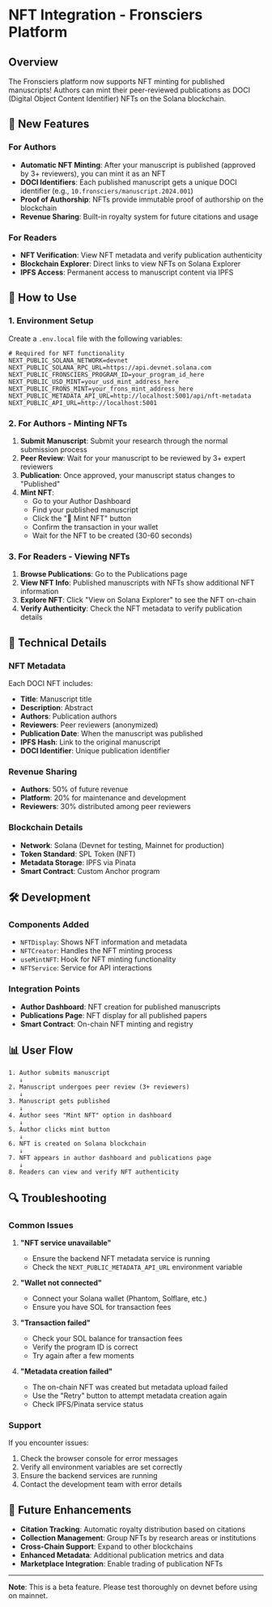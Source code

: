 # NFT Integration - Fronsciers Platform

## Overview

The Fronsciers platform now supports NFT minting for published manuscripts! Authors can mint their peer-reviewed publications as DOCI (Digital Object Content Identifier) NFTs on the Solana blockchain.

## 🎨 New Features

### For Authors

- **Automatic NFT Minting**: After your manuscript is published (approved by 3+ reviewers), you can mint it as an NFT
- **DOCI Identifiers**: Each published manuscript gets a unique DOCI identifier (e.g., `10.fronsciers/manuscript.2024.001`)
- **Proof of Authorship**: NFTs provide immutable proof of authorship on the blockchain
- **Revenue Sharing**: Built-in royalty system for future citations and usage

### For Readers

- **NFT Verification**: View NFT metadata and verify publication authenticity
- **Blockchain Explorer**: Direct links to view NFTs on Solana Explorer
- **IPFS Access**: Permanent access to manuscript content via IPFS

## 🚀 How to Use

### 1. Environment Setup

Create a `.env.local` file with the following variables:

```env
# Required for NFT functionality
NEXT_PUBLIC_SOLANA_NETWORK=devnet
NEXT_PUBLIC_SOLANA_RPC_URL=https://api.devnet.solana.com
NEXT_PUBLIC_FRONSCIERS_PROGRAM_ID=your_program_id_here
NEXT_PUBLIC_USD_MINT=your_usd_mint_address_here
NEXT_PUBLIC_FRONS_MINT=your_frons_mint_address_here
NEXT_PUBLIC_METADATA_API_URL=http://localhost:5001/api/nft-metadata
NEXT_PUBLIC_API_URL=http://localhost:5001
```

### 2. For Authors - Minting NFTs

1. **Submit Manuscript**: Submit your research through the normal submission process
2. **Peer Review**: Wait for your manuscript to be reviewed by 3+ expert reviewers
3. **Publication**: Once approved, your manuscript status changes to "Published"
4. **Mint NFT**:
   - Go to your Author Dashboard
   - Find your published manuscript
   - Click the "🎨 Mint NFT" button
   - Confirm the transaction in your wallet
   - Wait for the NFT to be created (30-60 seconds)

### 3. For Readers - Viewing NFTs

1. **Browse Publications**: Go to the Publications page
2. **View NFT Info**: Published manuscripts with NFTs show additional NFT information
3. **Explore NFT**: Click "View on Solana Explorer" to see the NFT on-chain
4. **Verify Authenticity**: Check the NFT metadata to verify publication details

## 🔧 Technical Details

### NFT Metadata

Each DOCI NFT includes:

- **Title**: Manuscript title
- **Description**: Abstract
- **Authors**: Publication authors
- **Reviewers**: Peer reviewers (anonymized)
- **Publication Date**: When the manuscript was published
- **IPFS Hash**: Link to the original manuscript
- **DOCI Identifier**: Unique publication identifier

### Revenue Sharing

- **Authors**: 50% of future revenue
- **Platform**: 20% for maintenance and development
- **Reviewers**: 30% distributed among peer reviewers

### Blockchain Details

- **Network**: Solana (Devnet for testing, Mainnet for production)
- **Token Standard**: SPL Token (NFT)
- **Metadata Storage**: IPFS via Pinata
- **Smart Contract**: Custom Anchor program

## 🛠️ Development

### Components Added

- `NFTDisplay`: Shows NFT information and metadata
- `NFTCreator`: Handles the NFT minting process
- `useMintNFT`: Hook for NFT minting functionality
- `NFTService`: Service for API interactions

### Integration Points

- **Author Dashboard**: NFT creation for published manuscripts
- **Publications Page**: NFT display for all published papers
- **Smart Contract**: On-chain NFT minting and registry

## 📊 User Flow

```
1. Author submits manuscript
   ↓
2. Manuscript undergoes peer review (3+ reviewers)
   ↓
3. Manuscript gets published
   ↓
4. Author sees "Mint NFT" option in dashboard
   ↓
5. Author clicks mint button
   ↓
6. NFT is created on Solana blockchain
   ↓
7. NFT appears in author dashboard and publications page
   ↓
8. Readers can view and verify NFT authenticity
```

## 🔍 Troubleshooting

### Common Issues

1. **"NFT service unavailable"**

   - Ensure the backend NFT metadata service is running
   - Check the `NEXT_PUBLIC_METADATA_API_URL` environment variable

2. **"Wallet not connected"**

   - Connect your Solana wallet (Phantom, Solflare, etc.)
   - Ensure you have SOL for transaction fees

3. **"Transaction failed"**

   - Check your SOL balance for transaction fees
   - Verify the program ID is correct
   - Try again after a few moments

4. **"Metadata creation failed"**
   - The on-chain NFT was created but metadata upload failed
   - Use the "Retry" button to attempt metadata creation again
   - Check IPFS/Pinata service status

### Support

If you encounter issues:

1. Check the browser console for error messages
2. Verify all environment variables are set correctly
3. Ensure the backend services are running
4. Contact the development team with error details

## 🔮 Future Enhancements

- **Citation Tracking**: Automatic royalty distribution based on citations
- **Collection Management**: Group NFTs by research areas or institutions
- **Cross-Chain Support**: Expand to other blockchains
- **Enhanced Metadata**: Additional publication metrics and data
- **Marketplace Integration**: Enable trading of publication NFTs

---

**Note**: This is a beta feature. Please test thoroughly on devnet before using on mainnet.
